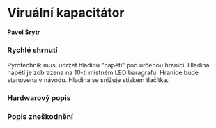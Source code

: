 # Viruální kapacitátor

**Pavel Šrytr**

### Rychlé shrnutí

Pyrotechnik musí udržet hladinu "napětí" pod určenou hranicí. Hladina napětí je zobrazena na 10-ti místném LED baragrafu. Hranice bude stanovena v návodu. Hladina se snižuje stiskem tlačítka.

### Hardwarový popis

### Popis zneškodnění

